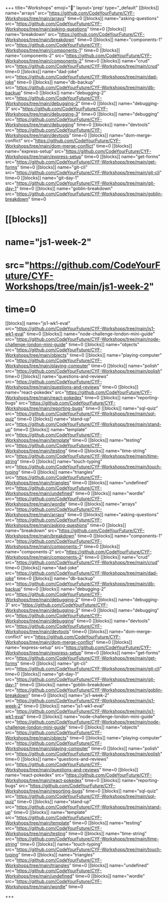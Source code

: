 +++
title="Workshops"
emoji="🧰"
layout='prep'
type="_default"
[[blocks]]
name="arrays"
src="https://github.com/CodeYourFuture/CYF-Workshops/tree/main/arrays"
time=0
[[blocks]]
name="asking-questions"
src="https://github.com/CodeYourFuture/CYF-Workshops/tree/main/asking-questions"
time=0
[[blocks]]
name="breakdown"
src="https://github.com/CodeYourFuture/CYF-Workshops/tree/main/breakdown"
time=0
[[blocks]]
name="components-1"
src="https://github.com/CodeYourFuture/CYF-Workshops/tree/main/components-1"
time=0
[[blocks]]
name="components-2"
src="https://github.com/CodeYourFuture/CYF-Workshops/tree/main/components-2"
time=0
[[blocks]]
name="crud"
src="https://github.com/CodeYourFuture/CYF-Workshops/tree/main/crud"
time=0
[[blocks]]
name="dad-joke"
src="https://github.com/CodeYourFuture/CYF-Workshops/tree/main/dad-joke"
time=0
[[blocks]]
name="db-backup"
src="https://github.com/CodeYourFuture/CYF-Workshops/tree/main/db-backup"
time=0
[[blocks]]
name="debugging-2"
src="https://github.com/CodeYourFuture/CYF-Workshops/tree/main/debugging-2"
time=0
[[blocks]]
name="debugging-3"
src="https://github.com/CodeYourFuture/CYF-Workshops/tree/main/debugging-3"
time=0
[[blocks]]
name="debugging"
src="https://github.com/CodeYourFuture/CYF-Workshops/tree/main/debugging"
time=0
[[blocks]]
name="devtools"
src="https://github.com/CodeYourFuture/CYF-Workshops/tree/main/devtools"
time=0
[[blocks]]
name="dom-merge-conflict"
src="https://github.com/CodeYourFuture/CYF-Workshops/tree/main/dom-merge-conflict"
time=0
[[blocks]]
name="express-setup"
src="https://github.com/CodeYourFuture/CYF-Workshops/tree/main/express-setup"
time=0
[[blocks]]
name="get-forms"
src="https://github.com/CodeYourFuture/CYF-Workshops/tree/main/get-forms"
time=0
[[blocks]]
name="git-cli"
src="https://github.com/CodeYourFuture/CYF-Workshops/tree/main/git-cli"
time=0
[[blocks]]
name="git-day-1"
src="https://github.com/CodeYourFuture/CYF-Workshops/tree/main/git-day-1"
time=0
[[blocks]]
name="goblin-breakdown"
src="https://github.com/CodeYourFuture/CYF-Workshops/tree/main/goblin-breakdown"
time=0
# [[blocks]]
# name="js1-week-2"
# src="https://github.com/CodeYourFuture/CYF-Workshops/tree/main/js1-week-2"
# time=0
[[blocks]]
name="js1-wk1-eval"
src="https://github.com/CodeYourFuture/CYF-Workshops/tree/main/js1-wk1-eval"
time=0
[[blocks]]
name="node-challenge-london-mini-guide"
src="https://github.com/CodeYourFuture/CYF-Workshops/tree/main/node-challenge-london-mini-guide"
time=0
[[blocks]]
name="objects"
src="https://github.com/CodeYourFuture/CYF-Workshops/tree/main/objects"
time=0
[[blocks]]
name="playing-computer"
src="https://github.com/CodeYourFuture/CYF-Workshops/tree/main/playing-computer"
time=0
[[blocks]]
name="polish"
src="https://github.com/CodeYourFuture/CYF-Workshops/tree/main/polish"
time=0
[[blocks]]
name="questions-and-reviews"
src="https://github.com/CodeYourFuture/CYF-Workshops/tree/main/questions-and-reviews"
time=0
[[blocks]]
name="react-pokedex"
src="https://github.com/CodeYourFuture/CYF-Workshops/tree/main/react-pokedex"
time=0
[[blocks]]
name="reporting-bugs"
src="https://github.com/CodeYourFuture/CYF-Workshops/tree/main/reporting-bugs"
time=0
[[blocks]]
name="sql-quiz"
src="https://github.com/CodeYourFuture/CYF-Workshops/tree/main/sql-quiz"
time=0
[[blocks]]
name="stand-up"
src="https://github.com/CodeYourFuture/CYF-Workshops/tree/main/stand-up"
time=0
[[blocks]]
name="template"
src="https://github.com/CodeYourFuture/CYF-Workshops/tree/main/template"
time=0
[[blocks]]
name="testing"
src="https://github.com/CodeYourFuture/CYF-Workshops/tree/main/testing"
time=0
[[blocks]]
name="time-string"
src="https://github.com/CodeYourFuture/CYF-Workshops/tree/main/time-string"
time=0
[[blocks]]
name="touch-typing"
src="https://github.com/CodeYourFuture/CYF-Workshops/tree/main/touch-typing"
time=0
[[blocks]]
name="triangles"
src="https://github.com/CodeYourFuture/CYF-Workshops/tree/main/triangles"
time=0
[[blocks]]
name="undefined"
src="https://github.com/CodeYourFuture/CYF-Workshops/tree/main/undefined"
time=0
[[blocks]]
name="wordle"
src="https://github.com/CodeYourFuture/CYF-Workshops/tree/main/wordle"
time=0
[[blocks]]
name="arrays"
src="https://github.com/CodeYourFuture/CYF-Workshops/tree/main/arrays"
time=0
[[blocks]]
name="asking-questions"
src="https://github.com/CodeYourFuture/CYF-Workshops/tree/main/asking-questions"
time=0
[[blocks]]
name="breakdown"
src="https://github.com/CodeYourFuture/CYF-Workshops/tree/main/breakdown"
time=0
[[blocks]]
name="components-1"
src="https://github.com/CodeYourFuture/CYF-Workshops/tree/main/components-1"
time=0
[[blocks]]
name="components-2"
src="https://github.com/CodeYourFuture/CYF-Workshops/tree/main/components-2"
time=0
[[blocks]]
name="crud"
src="https://github.com/CodeYourFuture/CYF-Workshops/tree/main/crud"
time=0
[[blocks]]
name="dad-joke"
src="https://github.com/CodeYourFuture/CYF-Workshops/tree/main/dad-joke"
time=0
[[blocks]]
name="db-backup"
src="https://github.com/CodeYourFuture/CYF-Workshops/tree/main/db-backup"
time=0
[[blocks]]
name="debugging-2"
src="https://github.com/CodeYourFuture/CYF-Workshops/tree/main/debugging-2"
time=0
[[blocks]]
name="debugging-3"
src="https://github.com/CodeYourFuture/CYF-Workshops/tree/main/debugging-3"
time=0
[[blocks]]
name="debugging"
src="https://github.com/CodeYourFuture/CYF-Workshops/tree/main/debugging"
time=0
[[blocks]]
name="devtools"
src="https://github.com/CodeYourFuture/CYF-Workshops/tree/main/devtools"
time=0
[[blocks]]
name="dom-merge-conflict"
src="https://github.com/CodeYourFuture/CYF-Workshops/tree/main/dom-merge-conflict"
time=0
[[blocks]]
name="express-setup"
src="https://github.com/CodeYourFuture/CYF-Workshops/tree/main/express-setup"
time=0
[[blocks]]
name="get-forms"
src="https://github.com/CodeYourFuture/CYF-Workshops/tree/main/get-forms"
time=0
[[blocks]]
name="git-cli"
src="https://github.com/CodeYourFuture/CYF-Workshops/tree/main/git-cli"
time=0
[[blocks]]
name="git-day-1"
src="https://github.com/CodeYourFuture/CYF-Workshops/tree/main/git-day-1"
time=0
[[blocks]]
name="goblin-breakdown"
src="https://github.com/CodeYourFuture/CYF-Workshops/tree/main/goblin-breakdown"
time=0
[[blocks]]
name="js1-week-2"
src="https://github.com/CodeYourFuture/CYF-Workshops/tree/main/js1-week-2"
time=0
[[blocks]]
name="js1-wk1-eval"
src="https://github.com/CodeYourFuture/CYF-Workshops/tree/main/js1-wk1-eval"
time=0
[[blocks]]
name="node-challenge-london-mini-guide"
src="https://github.com/CodeYourFuture/CYF-Workshops/tree/main/node-challenge-london-mini-guide"
time=0
[[blocks]]
name="objects"
src="https://github.com/CodeYourFuture/CYF-Workshops/tree/main/objects"
time=0
[[blocks]]
name="playing-computer"
src="https://github.com/CodeYourFuture/CYF-Workshops/tree/main/playing-computer"
time=0
[[blocks]]
name="polish"
src="https://github.com/CodeYourFuture/CYF-Workshops/tree/main/polish"
time=0
[[blocks]]
name="questions-and-reviews"
src="https://github.com/CodeYourFuture/CYF-Workshops/tree/main/questions-and-reviews"
time=0
[[blocks]]
name="react-pokedex"
src="https://github.com/CodeYourFuture/CYF-Workshops/tree/main/react-pokedex"
time=0
[[blocks]]
name="reporting-bugs"
src="https://github.com/CodeYourFuture/CYF-Workshops/tree/main/reporting-bugs"
time=0
[[blocks]]
name="sql-quiz"
src="https://github.com/CodeYourFuture/CYF-Workshops/tree/main/sql-quiz"
time=0
[[blocks]]
name="stand-up"
src="https://github.com/CodeYourFuture/CYF-Workshops/tree/main/stand-up"
time=0
[[blocks]]
name="template"
src="https://github.com/CodeYourFuture/CYF-Workshops/tree/main/template"
time=0
[[blocks]]
name="testing"
src="https://github.com/CodeYourFuture/CYF-Workshops/tree/main/testing"
time=0
[[blocks]]
name="time-string"
src="https://github.com/CodeYourFuture/CYF-Workshops/tree/main/time-string"
time=0
[[blocks]]
name="touch-typing"
src="https://github.com/CodeYourFuture/CYF-Workshops/tree/main/touch-typing"
time=0
[[blocks]]
name="triangles"
src="https://github.com/CodeYourFuture/CYF-Workshops/tree/main/triangles"
time=0
[[blocks]]
name="undefined"
src="https://github.com/CodeYourFuture/CYF-Workshops/tree/main/undefined"
time=0
[[blocks]]
name="wordle"
src="https://github.com/CodeYourFuture/CYF-Workshops/tree/main/wordle"
time=0

+++
